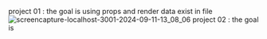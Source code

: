 project 01 : the goal is using props and render data exist in file![screencapture-localhost-3001-2024-09-11-13_08_06](https://github.com/user-attachments/assets/a9ae8810-19c1-494b-90d5-4c1b0dc10811)
project 02 : the goal is 
